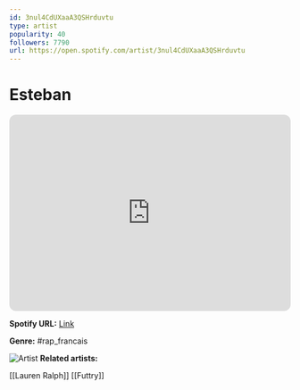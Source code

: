 ```yaml
---
id: 3nul4CdUXaaA3QSHrduvtu
type: artist
popularity: 40
followers: 7790
url: https://open.spotify.com/artist/3nul4CdUXaaA3QSHrduvtu
---
```

# Esteban

<iframe style="border-radius:12px" src="https://open.spotify.com/embed/artist/3nul4CdUXaaA3QSHrduvtu" width="100%" height="352" frameBorder="0" allowfullscreen="" allow="autoplay; clipboard-write; encrypted-media; fullscreen; picture-in-picture" loading="lazy"></iframe>

**Spotify URL:** [Link](https://open.spotify.com/artist/3nul4CdUXaaA3QSHrduvtu)

**Genre:**  #rap_francais

![Artist](https://i.scdn.co/image/ab6761610000e5eb2adbae797192bbb769e6aa60)
**Related artists:**

[[Lauren Ralph]]
[[Futtry]]
